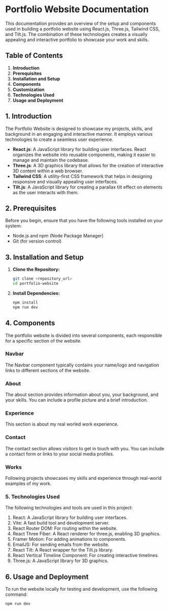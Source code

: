 # Portfolio Website Documentation

This documentation provides an overview of the setup and components used in building a portfolio website using React.js, Three.js, Tailwind CSS, and Tilt.js. The combination of these technologies creates a visually appealing and interactive portfolio to showcase your work and skills.

## Table of Contents

1. **Introduction**
2. **Prerequisites**
3. **Installation and Setup**
4. **Components**
5. **Customization**
6. **Technologies Used**
7. **Usage and Deployment**

## 1. Introduction

The Portfolio Website is designed to showcase my projects, skills, and background in an engaging and interactive manner. It employs various technologies to create a seamless user experience.

- **React.js**: A JavaScript library for building user interfaces. React organizes the website into reusable components, making it easier to manage and maintain the codebase.
- **Three.js**: A 3D graphics library that allows for the creation of interactive 3D content within a web browser.
- **Tailwind CSS**: A utility-first CSS framework that helps in designing responsive and visually appealing user interfaces.
- **Tilt.js**: A JavaScript library for creating a parallax tilt effect on elements as the user interacts with them.

## 2. Prerequisites

Before you begin, ensure that you have the following tools installed on your system:

- Node.js and npm (Node Package Manager)
- Git (for version control)

## 3. Installation and Setup

1. **Clone the Repository:**
   ```bash
   git clone <repository_url>
   cd portfolio-website
   ```

2. **Install Dependencies:**
   ```bash
   npm install
   npm run dev
   ```

## 4. Components

The portfolio website is divided into several components, each responsible for a specific section of the website.

### Navbar

The Navbar component typically contains your name/logo and navigation links to different sections of the website.

### About

The about section provides information about you, your background, and your skills. You can include a profile picture and a brief introduction.

### Experience

This section is about my real worled work experience.

### Contact

The contact section allows visitors to get in touch with you. You can include a contact form or links to your social media profiles.

### Works

 Following projects showcases my skills and experience through real-world examples of my work.


### 5. Technologies Used
The following technologies and tools are used in this project:

1. React: A JavaScript library for building user interfaces.
2. Vite: A fast build tool and development server.
3. React Router DOM: For routing within the website.
4. React Three Fiber: A React renderer for three.js, enabling 3D graphics.
5. Framer Motion: For adding animations to components.
6. EmailJS: For sending emails from the website.
7. React Tilt: A React wrapper for the Tilt.js library.
8. React Vertical Timeline Component: For creating interactive timelines.
9. Three.js: A JavaScript library for 3D graphics.


## 6. Usage and Deployment


To run the website locally for testing and development, use the following command:

```bash
npm run dev
```
